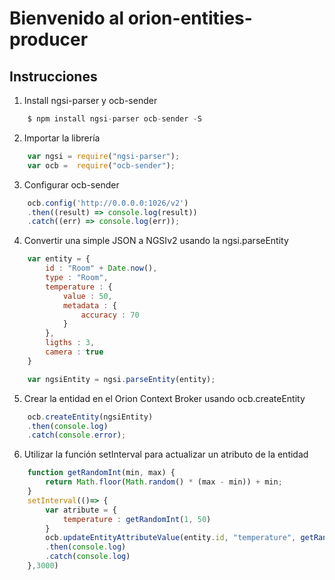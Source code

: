 # Bienvenido al orion-entities-producer

## Instrucciones 

1. Install ngsi-parser y ocb-sender
```js
    $ npm install ngsi-parser ocb-sender -S

```
2. Importar la librería 

```js
    var ngsi = require("ngsi-parser");
    var ocb =  require("ocb-sender");
```

3. Configurar ocb-sender

```js
    ocb.config('http://0.0.0.0:1026/v2')
    .then((result) => console.log(result))
    .catch((err) => console.log(err));
```
4. Convertir una simple JSON a NGSIv2 usando la ngsi.parseEntity
```js
    var entity = {
        id : "Room" + Date.now(),
        type : "Room",
        temperature : {
            value : 50,
            metadata : {
                accuracy : 70
            }
        },
        ligths : 3,
        camera : true
    }

    var ngsiEntity = ngsi.parseEntity(entity);
```

5. Crear la entidad en el Orion Context Broker usando ocb.createEntity

```js
    ocb.createEntity(ngsiEntity)
    .then(console.log)
    .catch(console.error);
```
6. Utilizar la función setInterval para actualizar un atributo de la entidad
```js
    function getRandomInt(min, max) {
        return Math.floor(Math.random() * (max - min)) + min;
    }
    setInterval(()=> {
        var atribute = {
            temperature : getRandomInt(1, 50) 
        }
        ocb.updateEntityAttributeValue(entity.id, "temperature", getRandomInt(1,50))
        .then(console.log)
        .catch(console.log)
    },3000)
```

